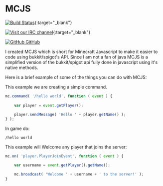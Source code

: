 # MCJS

[![Build Status](https://travis-ci.org/lukecfairchild/MCJS.svg?branch=master)](https://travis-ci.org/lukecfairchild/MCJS){:target="_blank"}

[![Visit our IRC channel](https://kiwiirc.com/buttons/irc.esper.net/MCJS.png)](https://kiwiirc.com/client/irc.esper.net/#MCJS){:target="_blank"}

[![GitHub](https://letsbuild.net/jenkins/static/72206d2f/plugin/github/logov3.png) GitHub](https://github.com/lukecfairchild/MCJS)

I created MCJS which is short for Minecraft Javascript to make it easier 
to code using bukkit/spigot's API. Since I am not a fan of java
MCJS is a simplified version of the bukkit/spigot api fully done
in javascript using it's native methods.

Here is a brief example of some of the things you can do with MCJS:

This example we are creating a simple command.
```javascript
mc.command( '/hello world', function ( event ) {
	
	var player = event.getPlayer();

	player.sendMessage( 'Hello ' + player.getName() );
} );
```

In game do:
```
/hello world
```

This example will Welcome any player that joins the server:
```javascript
mc.on( 'player.PlayerJoinEvent', function ( event ) {

	var username = event.getPlayer().getName();

	mc.broadcast( 'Welcome ' + username + ' to the server!' );
}
```
